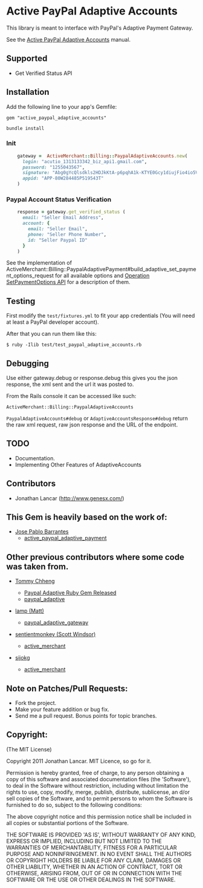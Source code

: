 # Active PayPal Adaptive Accounts

This library is meant to interface with PayPal's Adaptive Payment Gateway.

[Active Merchant]:http://www.activemerchant.org

See the [Active PayPal Adaptive Accounts](https://www.paypalobjects.com/webstatic/en_US/developer/docs/pdf/pp_adaptiveaccounts.pdf) manual.

## Supported

* Get Verified Status API

## Installation

Add the following line to your app's Gemfile:

    gem "active_paypal_adaptive_accounts"

    bundle install

### Init
```ruby
    gateway =  ActiveMerchant::Billing::PaypalAdaptiveAccounts.new(
      login: "acutio_1313133342_biz_api1.gmail.com",
      password: "1255043567",
      signature: "Abg0gYcQlsdkls2HDJkKtA-p6pqhA1k-KTYE0Gcy1diujFio4io5Vqjf",
      appid: "APP-80W284485P519543T"
    )
```

### Paypal Account Status Verification
```ruby
    response = gateway.get_verified_status (
      email: "Seller Email Address",
      account: {
        email: "Seller Email",
        phone: "Seller Phone Number",
        id: "Seller Paypal ID"
      }
    )
```

See the implementation of ActiveMerchant::Billing::PaypalAdaptivePayment#build_adaptive_set_payment_options_request
for all available options and [Operation SetPaymentOptions API](https://cms.paypal.com/cms_content/US/en_US/files/developer/PP_AdaptivePayments.pdf)
for a description of them.

## Testing

First modify the `test/fixtures.yml` to fit your app credentials (You
will need at least a PayPal developer account).

After that you can run them like this:

    $ ruby -Ilib test/test_paypal_adaptive_accounts.rb

## Debugging

Use either gateway.debug or response.debug this gives you the json
response, the xml sent and the url it was posted to.

From the Rails console it can be accessed like such:

    ActiveMerchant::Billing::PaypalAdaptiveAccounts

`PaypalAdaptiveAccounts#debug` or `AdaptiveAccountsResponse#debug` return the raw
xml request, raw json response and the URL of the endpoint.

## TODO

* Documentation.
* Implementing Other Features of AdaptiveAccounts

## Contributors

* Jonathan Lancar (<http://www.genesx.com/>)

## This Gem is heavily based on the work of:
* [Jose Pablo Barrantes](<http://jpablobr.com/>)
  - [active_paypal_adaptive_payment](https://github.com/jpablobr/active_paypal_adaptive_payment)

## Other previous contributors where some code was taken from.
* [Tommy Chheng](http://tommy.chheng.com)
  - [Paypal Adaptive Ruby Gem Released](http://tommy.chheng.com/2009/12/29/paypal-adaptive-ruby-gem-released/)
  - [paypal_adaptive](https://github.com/tc/paypal_adaptive)

* [lamp (Matt)](https://github.com/lamp)
  - [paypal_adaptive_gateway](https://github.com/lamp/paypal_adaptive_gateway)

* [sentientmonkey (Scott Windsor)](https://github.com/sentientmonkey)
  - [active_merchant](https://github.com/sentientmonkey/active_merchant)

* [sijokg](https://github.com/sijokg)
  - [active_merchant](https://github.com/sijokg/active_merchant)

## Note on Patches/Pull Requests:

* Fork the project.
* Make your feature addition or bug fix.
* Send me a pull request. Bonus points for topic branches.

## Copyright:

(The MIT License)

Copyright 2011 Jonathan Lancar. MIT Licence, so go for it.

Permission is hereby granted, free of charge, to any person obtaining a
copy of this software and associated documentation files (the
'Software'), to deal in the Software without restriction, including
without limitation the rights to use, copy, modify, merge, publish,
distribute, sublicense, an d/or sell copies of the Software, and to
permit persons to whom the Software is furnished to do so, subject to
the following conditions:

The above copyright notice and this permission notice shall be included
in all copies or substantial portions of the Software.

THE SOFTWARE IS PROVIDED 'AS IS', WITHOUT WARRANTY OF ANY KIND, EXPRESS
OR IMPLIED, INCLUDING BUT NOT LIMITED TO THE WARRANTIES OF
MERCHANTABILITY, FITNESS FOR A PARTICULAR PURPOSE AND NONINFRINGEMENT.
IN NO EVENT SHALL THE AUTHORS OR COPYRIGHT HOLDERS BE LIABLE FOR ANY
CLAIM, DAMAGES OR OTHER LIABILITY, WHETHER IN AN ACTION OF CONTRACT,
TORT OR OTHERWISE, ARISING FROM, OUT OF OR IN CONNECTION WITH THE
SOFTWARE OR THE USE OR OTHER DEALINGS IN THE SOFTWARE.
